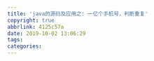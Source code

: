 ```yaml
---
title: 'java的源码及应用之: 一亿个手机号，判断重复'
copyright: true
abbrlink: 4125c57a
date: 2019-10-02 13:06:29
tags:
categories:
---
```

